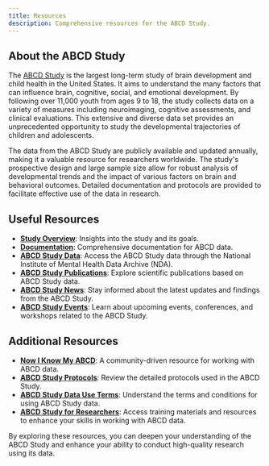```yaml
---
title: Resources
description: Comprehensive resources for the ABCD Study.
---
```


## About the ABCD Study

The [ABCD Study](https://abcdstudy.org/) is the largest long-term study of brain development and child health in the United States. It aims to understand the many factors that can influence brain, cognitive, social, and emotional development. By following over 11,000 youth from ages 9 to 18, the study collects data on a variety of measures including neuroimaging, cognitive assessments, and clinical evaluations. This extensive and diverse data set provides an unprecedented opportunity to study the developmental trajectories of children and adolescents.

The data from the ABCD Study are publicly available and updated annually, making it a valuable resource for researchers worldwide. The study's prospective design and large sample size allow for robust analysis of developmental trends and the impact of various factors on brain and behavioral outcomes. Detailed documentation and protocols are provided to facilitate effective use of the data in research.

## Useful Resources

- **[Study Overview](https://abcdstudy.org/)**: Insights into the study and its goals.
- **[Documentation](https://abcdstudy.org/documents/)**: Comprehensive documentation for ABCD data.
- **[ABCD Study Data](https://nda.nih.gov/abcd)**: Access the ABCD Study data through the National Institute of Mental Health Data Archive (NDA).
- **[ABCD Study Publications](https://abcdstudy.org/scientists-publications.html)**: Explore scientific publications based on ABCD Study data.
- **[ABCD Study News](https://abcdstudy.org/news.html)**: Stay informed about the latest updates and findings from the ABCD Study.
- **[ABCD Study Events](https://abcdstudy.org/events.html)**: Learn about upcoming events, conferences, and workshops related to the ABCD Study.

## Additional Resources

- **[Now I Know My ABCD](https://now-i-know-my-abcd.github.io/docs/intro.html)**: A community-driven resource for working with ABCD data.
- **[ABCD Study Protocols](https://abcdstudy.org/scientists-protocols.html)**: Review the detailed protocols used in the ABCD Study.
- **[ABCD Study Data Use Terms](https://abcdstudy.org/scientists-data-use.html)**: Understand the terms and conditions for using ABCD Study data.
- **[ABCD Study for Researchers](https://abcdstudy.org/scientists/)**: Access training materials and resources to enhance your skills in working with ABCD data.

By exploring these resources, you can deepen your understanding of the ABCD Study and enhance your ability to conduct high-quality research using its data.
